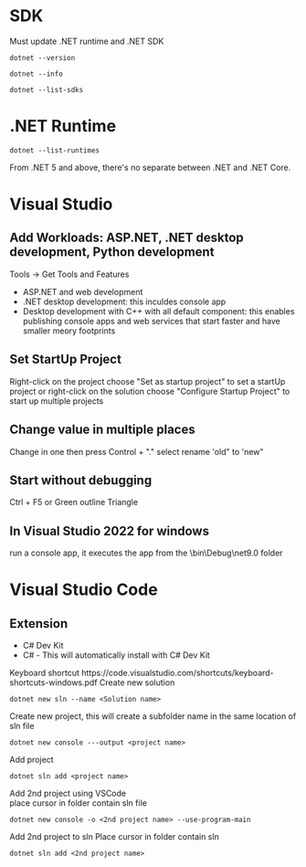 # SDK
Must update .NET runtime and .NET SDK
```
dotnet --version
```
```
dotnet --info
```
```
dotnet --list-sdks
```
# .NET Runtime
```
dotnet --list-runtimes
```
From .NET 5 and above, there's no separate between .NET and .NET Core.
# Visual Studio
## Add Workloads: ASP.NET, .NET desktop development, Python development
Tools -> Get Tools and Features
<ul>
  <li>ASP.NET and web development</li>
  <li>.NET desktop development: this inculdes console app</li>
  <li>Desktop development with C++ with all default component: this enables publishing console apps and web services that start faster and have smaller meory footprints</li>
</ul>

## Set StartUp Project
Right-click on the project choose "Set as startup project" to set a startUp project or right-click on the solution choose "Configure Startup Project" to start up multiple projects

## Change value in multiple places
Change in one then press Control + "." select rename 'old" to 'new"

## Start without debugging
Ctrl + F5 or Green outline Triangle

## In Visual Studio 2022 for windows
run a console app, it executes the app from the <project name>\bin\Debug\net9.0 folder



# Visual Studio Code
## Extension
<ul>
  <li>C# Dev Kit</li>
  <li>C# - This will automatically install with C# Dev Kit</li>
</ul>
Keyboard shortcut 
https://code.visualstudio.com/shortcuts/keyboard-shortcuts-windows.pdf
Create new solution

```
dotnet new sln --name <Solution name>
```
Create new project, this will create a subfolder name <project name> in the same location of sln file
```
dotnet new console ---output <project name>
```
Add project
```
dotnet sln add <project name>
```
Add 2nd project using VSCode<br>
place cursor in folder contain sln file
```
dotnet new console -o <2nd project name> --use-program-main
```
Add 2nd project to sln
Place cursor in folder contain sln
```
dotnet sln add <2nd project name>
```

